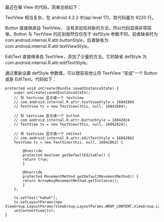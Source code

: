 [category]: android
[keywords]: android,view
[source]: -
[date]: 2014-10-26

最近在看 View 的代码，简单总结如下：

TextView 相当复杂，在 android 4.2.2 中(api level 17)，其代码量为 9220 行。

Button 直接继承自 TextView， 没有添加任何新的方法，所以代码显得非常简单。Button 与 TextView 的区别居然仅仅在于 defStyle 参数不同。前者缺省时为 com.android.internal.R.attr.buttonStyle，后者缺省为 com.android.internal.R.attr.textViewStyle。

EditText 直接继承自 TextView，添加了少量的方法。它的缺省 defStyle 为 com.android.internal.R.attr.editTextStyle。

通过重新设置 defStyle 参数值，可以很容易地让将 TextView “变成”一个 Button 或是 EditText。代码如下：

	protected void onCreate(Bundle savedInstanceState) {
		super.onCreate(savedInstanceState);
		// 将 textview 显示成一个 textview
		// com.android.internal.R.attr.textViewStyle = 16842884
		// TextView tv = new TextView(this, null, 16842884);

		// 将 textview 显示成一个 button
		// com.android.internal.R.attr.buttonStyle = 16842824
		// TextView tv = new TextView(this, null, 16842824);

		// 将 textview 显示成一个 editext
		// com.android.internal.R.attr.editTextStyle = 16842862
		TextView tv = new TextView(this, null, 16842862) {

		    @Override
		    protected boolean getDefaultEditable() {
			return true;
		    }

		    @Override
		    protected MovementMethod getDefaultMovementMethod() {
			return ArrowKeyMovementMethod.getInstance();
		    }
		};

		tv.setText("hahah");
		tv.setLayoutParams(new ViewGroup.LayoutParams(ViewGroup.LayoutParams.WRAP_CONTENT,ViewGroup.LayoutParams.WRAP_CONTENT));
		setContentView(tv);
	}

